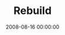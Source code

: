 ---
layout: series
series: "Rebuild"
permalink: "/rebuild/"
title: Rebuild
date: 2008-08-16 00:00:00
endDate: 2008-08-31 00:00:00
description: "We're each uniquely wired to see things that are broken and to want to fix them. But vision alone isn't enough. We need a plan. We need to undertake both the mess and beauty of follow-through. In August, we're going to learn more about this by looking at the story of Nehemiah and how one man engaged with his fallen city and began a restoration."
src: "http://s3.amazonaws.com/crossroads-media/images/legacy/content/Rebuild_90x90.jpg"
---